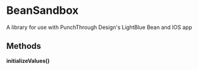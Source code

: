 # BeanSandbox
A library for use with PunchThrough Design's LightBlue Bean and IOS app

## Methods

**initializeValues()**

